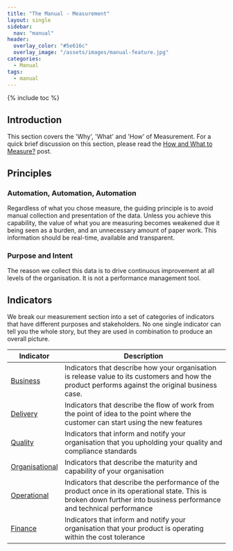 ```yaml
---
title: "The Manual - Measurement"
layout: single
sidebar:
  nav: "manual"
header:
  overlay_color: "#5e616c"
  overlay_image: "/assets/images/manual-feature.jpg"
categories:
  - Manual
tags:
  - manual
---
```


{% include toc %}

## Introduction

This section covers the 'Why', 'What' and 'How' of Measurement. For a quick brief discussion on this section, please
read the [How and What to Measure?](/blog/how-and-what-to-measure/) post.

## Principles

### Automation, Automation, Automation

Regardless of what you chose measure, the guiding principle is to avoid manual collection and presentation of the data.
Unless you achieve this capability, the value of what you are measuring becomes weakened due it being seen as a burden, 
and an unnecessary amount of paper work. This information should be real-time, available and transparent. 

### Purpose and Intent

The reason we collect this data is to drive continuous improvement at all levels of the organisation. It is not a 
performance management tool.  

## Indicators 

We break our measurement section into a set of categories of indicators that have different purposes and stakeholders.
No one single indicator can tell you the whole story, but they are used in combination to produce an overall picture.

| Indicator                        | Description |
|----------------------------------|-------------|
| [Business](business)             | Indicators that describe how your organisation is release value to its customers and how the product performs against the original business case.
| [Delivery](delivery)             | Indicators that describe the flow of work from the point of idea to the point where the customer can start using the new features
| [Quality](quality)               | Indicators that inform and notify your organisation that you upholding your quality and compliance standards
| [Organisational](organisational) | Indicators that describe the maturity and capability of your organisation 
| [Operational](operational)       | Indicators that describe the performance of the product once in its operational state. This is broken down further into business performance and technical performance
| [Finance](finance)               | Indicators that inform and notify your organisation that your product is operating within the cost tolerance

